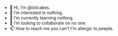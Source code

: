 - 👋 Hi, I’m @lolicakes.
- 👀 I’m interested in nothing.
- 🌱 I’m currently learning nothing.
- 💞️ I’m looking to collaborate on no one.
- 📫 How to reach me you can't I'm allergic to peeple.

<!---
lolicakes/lolicakes is a ✨ special ✨ repository because its `README.md` (this file) appears on your GitHub profile.
You can click the Preview link to take a look at your changes.
--->

